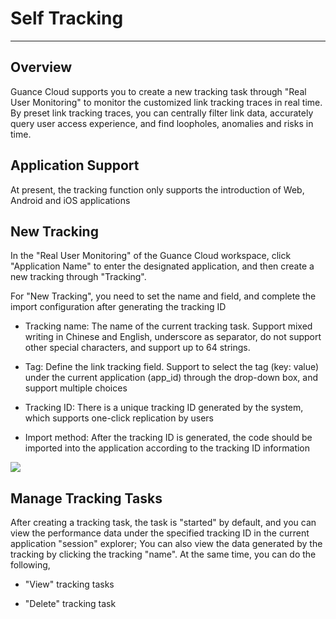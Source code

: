 # Self Tracking
---

## Overview

Guance Cloud supports you to create a new tracking task through "Real User Monitoring" to monitor the customized link tracking traces in real time. By preset link tracking traces, you can centrally filter link data, accurately query user access experience, and find loopholes, anomalies and risks in time.

## Application Support

At present, the tracking function only supports the introduction of Web, Android and iOS applications

## New Tracking

In the "Real User Monitoring" of the Guance Cloud workspace, click "Application Name" to enter the designated application, and then create a new tracking through "Tracking".

For "New Tracking", you need to set the name and field, and complete the import configuration after generating the tracking ID

- Tracking name: The name of the current tracking task. Support mixed writing in Chinese and English, underscore as separator, do not support other special characters, and support up to 64 strings.
- Tag: Define the link tracking field. Support to select the tag (key: value) under the current application (app_id) through the drop-down box, and support multiple choices
- Tracking ID: There is a unique tracking ID generated by the system, which supports one-click replication by users

- Import method: After the tracking ID is generated, the code should be imported into the application according to the tracking ID information

![](img/image_2.png)

## Manage Tracking Tasks

After creating a tracking task, the task is "started" by default, and you can view the performance data under the specified tracking ID in the current application "session" explorer; You can also view the data generated by the tracking by clicking the tracking "name". At the same time, you can do the following,

- "View" tracking tasks

- "Delete" tracking task

